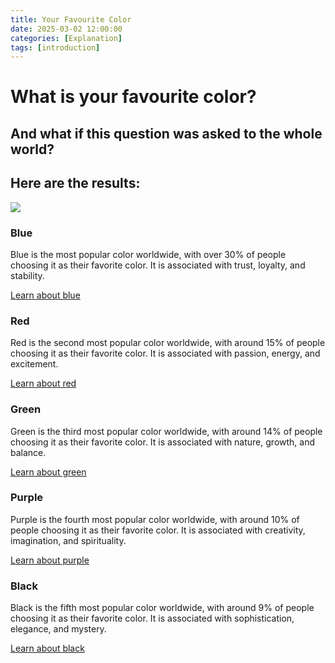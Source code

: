 ```yaml
---
title: Your Favourite Color
date: 2025-03-02 12:00:00
categories: [Explanation]
tags: [introduction]
---
```


# What is your favourite color?
## And what if this question was asked to the whole world?
## Here are the results: 
![](https://static.wixstatic.com/media/9690cf_fff3987b86004eae890a95e8d5c69769~mv2.gif/v1/fill/w_200,h_200,al_c,blur_3,pstr/9690cf_fff3987b86004eae890a95e8d5c69769~mv2.gif)

### Blue
Blue is the most popular color worldwide, with over 30% of people choosing it as their favorite color. It is associated with trust, loyalty, and stability.

[Learn about blue](https://michalgnieciak.github.io/posts/Learn-about-blue/) 
    
### Red
Red is the second most popular color worldwide, with around 15% of people choosing it as their favorite color. It is associated with passion, energy, and excitement.

[Learn about red](https://michalgnieciak.github.io/posts/Learn-about-red/) 
    
### Green
Green is the third most popular color worldwide, with around 14% of people choosing it as their favorite color. It is associated with nature, growth, and balance.

[Learn about green](https://michalgnieciak.github.io/posts/Learn-about-green/) 
    
### Purple
Purple is the fourth most popular color worldwide, with around 10% of people choosing it as their favorite color. It is associated with creativity, imagination, and spirituality.

[Learn about purple](https://michalgnieciak.github.io/posts/Learn-about-purple/) 
    
### Black
Black is the fifth most popular color worldwide, with around 9% of people choosing it as their favorite color. It is associated with sophistication, elegance, and mystery.

[Learn about black](https://michalgnieciak.github.io/posts/Learn-about-black/) 
    